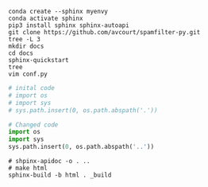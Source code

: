 
```shell
conda create --sphinx myenvy
conda activate sphinx
pip3 install sphinx sphinx-autoapi
git clone https://github.com/avcourt/spamfilter-py.git
tree -L 3
mkdir docs
cd docs
sphinx-quickstart
tree
vim conf.py
```

  
  

```python
# inital code
# import os
# import sys
# sys.path.insert(0, os.path.abspath('.'))
```

  

```python
# Changed code
import os
import sys
sys.path.insert(0, os.path.abspath('..'))
```

  
  
  

```shell
# shpinx-apidoc -o . ..
# make html
sphinx-build -b html . _build
```
<!--stackedit_data:
eyJoaXN0b3J5IjpbNzczMDk5ODkwXX0=
-->